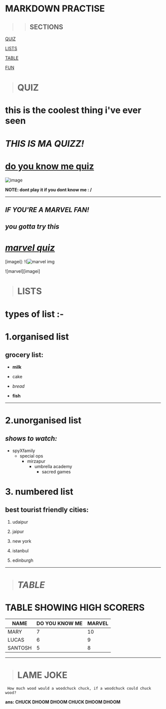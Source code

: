 

# **MARKDOWN PRACTISE**

>>## SECTIONS

[QUIZ](#quiz)

[LISTS](#lists)

[TABLE](#table)

[FUN](#lame-joke)











 ># **QUIZ**

 # **this is the coolest thing i've ever seen**


# *THIS IS MA QUIZZ!*

# [do you know me quiz](https://replit.com/@alefiyahmadar/DO-YOU-KNOW-ALEFIYAH-part#index.js?embed=1&output=1)

![image](https://user-images.githubusercontent.com/107259961/175028450-5ad6a71e-a27d-42ff-ab4d-574a65a70baa.jpg)

**NOTE: dont play it if you dont know me : /**

------

## _IF YOU'RE A MARVEL FAN!_

## _you gotta try this_

# [*marvel quiz*](https://replit.com/@alefiyahmadar/marvel-quiz-level0-3)

[imagei]:
!(![marvel img](https://user-images.githubusercontent.com/107259961/175029034-2e369070-6395-4b53-afe9-087c7f3fa23a.jpg)


![marvel][imagei]

># **LISTS**

# types of list :-

# 1.__organised list__

## __grocery list:__

* **milk**
- cake
* *bread*
+ **fish**

***
# 2.**unorganised list**

## *shows to watch:*

* spyXfamily 
  * special ops
    * mirzapur
      - umbrella academy
          - sacred games


# 3. **numbered list**

## __best tourist friendly cities:__

1. udaipur

1. jaipur

1. new york

1.  istanbul

1.  edinburgh

****

># *TABLE*

# **TABLE SHOWING HIGH SCORERS**


|   NAME    |     DO YOU KNOW ME  |  MARVEL  |
|-----------|---------------------|----------|
| MARY      |         7           |   10     |
| LUCAS     |         6           |   9      |
| SANTOSH   |         5           |   8      |
------






     
 > # **LAME JOKE**

 ```  How much wood would a woodchuck chuck, if a woodchuck could chuck wood? ```

 **ans: CHUCK DHOOM DHOOM CHUCK DHOOM DHOOM**
            
                   

